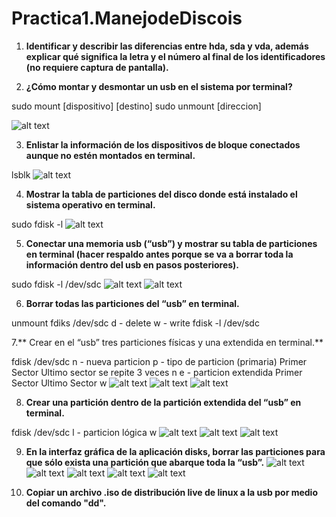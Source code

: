 # Practica1.ManejodeDiscois

1. **Identificar y describir las diferencias entre hda, sda y vda, además explicar qué significa la letra y el número al final de los identificadores (no requiere captura de pantalla).**





2. **¿Cómo montar y desmontar un usb en el sistema por terminal?**

sudo mount [dispositivo] [destino]
sudo unmount [direccion]

![alt text](https://github.com/daerksun/Practica1.ManejodeDiscos/blob/main/Imagenes/1.png "Im1")

3. **Enlistar la información de los dispositivos de bloque conectados aunque no estén montados en terminal.**

lsblk
![alt text](https://github.com/daerksun/Practica1.ManejodeDiscos/blob/main/Imagenes/2.png "Im2")

4. **Mostrar la tabla de particiones del disco donde está instalado el sistema operativo en terminal.**

sudo fdisk -l
![alt text](https://github.com/daerksun/Practica1.ManejodeDiscos/blob/main/Imagenes/5.png "Im3")

5. **Conectar una memoria usb (“usb”) y mostrar su tabla de particiones en terminal (hacer respaldo antes porque se va a borrar toda la información dentro del usb en pasos posteriores).**

sudo fdisk -l /dev/sdc
![alt text](https://github.com/daerksun/Practica1.ManejodeDiscos/blob/main/Imagenes/7.png "Im4")
![alt text](https://github.com/daerksun/Practica1.ManejodeDiscos/blob/main/Imagenes/9.png "Im5")

6. **Borrar todas las particiones del “usb” en terminal.**

unmount
fdiks /dev/sdc
d - delete
w - write
fdisk -l /dev/sdc



7.** Crear en el “usb” tres particiones físicas y una extendida en terminal.**

fdisk /dev/sdc
n - nueva particion
p - tipo de particion (primaria)
Primer Sector
Ultimo sector
se repite 3 veces
n
e - particion extendida
Primer Sector
Ultimo Sector
w
![alt text](https://github.com/daerksun/Practica1.ManejodeDiscos/blob/main/Imagenes/11.png "Im11")
![alt text](https://github.com/daerksun/Practica1.ManejodeDiscos/blob/main/Imagenes/12.png "Im12")
![alt text](https://github.com/daerksun/Practica1.ManejodeDiscos/blob/main/Imagenes/13.png "Im13")

8. **Crear una partición dentro de la partición extendida del “usb” en terminal.**

fdisk /dev/sdc
l - particion lógica w
![alt text](https://github.com/daerksun/Practica1.ManejodeDiscos/blob/main/Imagenes/14.png "Im14")
![alt text](https://github.com/daerksun/Practica1.ManejodeDiscos/blob/main/Imagenes/15.png "Im15")
![alt text](https://github.com/daerksun/Practica1.ManejodeDiscos/blob/main/Imagenes/16.png "Im16")

9. **En la interfaz gráfica de la aplicación disks, borrar las particiones para que sólo exista una
partición que abarque toda la “usb”.**
![alt text](https://github.com/daerksun/Practica1.ManejodeDiscos/blob/main/Imagenes/18.png "Im18")
![alt text](https://github.com/daerksun/Practica1.ManejodeDiscos/blob/main/Imagenes/19.png "Im19")
![alt text](https://github.com/daerksun/Practica1.ManejodeDiscos/blob/main/Imagenes/20.png "Im20")
![alt text](https://github.com/daerksun/Practica1.ManejodeDiscos/blob/main/Imagenes/21.png "Im21")
![alt text](https://github.com/daerksun/Practica1.ManejodeDiscos/blob/main/Imagenes/22.png "Im22")

10. **Copiar un archivo .iso de distribución live de linux a la usb por medio del comando "dd".**


